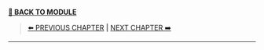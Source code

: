 [__🧭 BACK TO MODULE__](../README.md)

> [⬅️ PREVIOUS CHAPTER](./1-building-infrastructure-stacks-as-code.md) __|__ [NEXT CHAPTER ➡️](./3-configuring-stack-instances.md)

---

